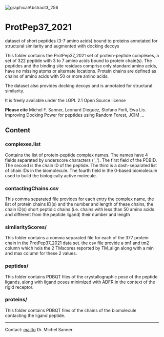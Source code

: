 ![graphicalAbstract3_256](https://user-images.githubusercontent.com/47902071/116296987-b1ab9880-a74f-11eb-81a6-894a7ff51327.png)

# ProtPep37_2021
dataset of short peptides (3-7 amino acids) bound to proteins annotated for structural similarity and augmented with docking decoys

This folder contains the ProtPep37_2021 set of protein-peptide complexes, a set of 322 peptide with 3 to 7 amino acids bound to protein chain(s). The peptides and the binding site residues comprise only standard amino acids, have no missing atoms or alternate locations. Protein chains are defined as chains of amino acids with 50 or more amino acids.

The dataset also provides docking decoys and is annotated for structural similarity.

It is freely available under the LGPL 2.1 Open Source license

**Please cite**
Michel F. Sanner, Leonard Dieguez, Stefano Forli, Ewa Lis. Improving Docking Power for peptides using Random Forest, JCIM ...

<h2>Content</h2>

<h3>complexes.list</h3>
Contains the list of protein-peptide complex names. The names have 4 fields separated by underscore characters ('_'). The first field of the PDBID. The second is the chain ID of the peptide. The third is a dash-separated list of chain IDs in the biomolecule. The fourth field in the 0-based biomolecule used to build the biologically active molecule.

<h3>contactingChains.csv</h3>
This comma separated file provides for each entry the complex name, the list of protein chains ID(s) and the number and length of these chains, the chain ID(s) short peptidic chains (i.e. chains with less than 50 amino acids and different from the peptide ligand) their number and length

<h3>similarityScores/</h3>
This folder contains a comma separated file for each of the 377 protein chain in the ProtPep37_2021 data set. the csv file provide a tm1 and tm2 column which hols the 2 TMscores reported by TM_align along with a min and max column for these 2 values.

<h3>peptides/</h3>
This folder contains PDBQT files of the crystallographic pose of the peptide ligands, along with ligand poses minimized with ADFR in the context of the rigid receptor.

<h3>proteins/</h3>
This folder contains PDBQT files of the chains of the biomolecule contacting the ligand peptide.


------------------------------------------------
Contact: [mailto](mailto:sanner@scripps.edu) Dr. Michel Sanner 
